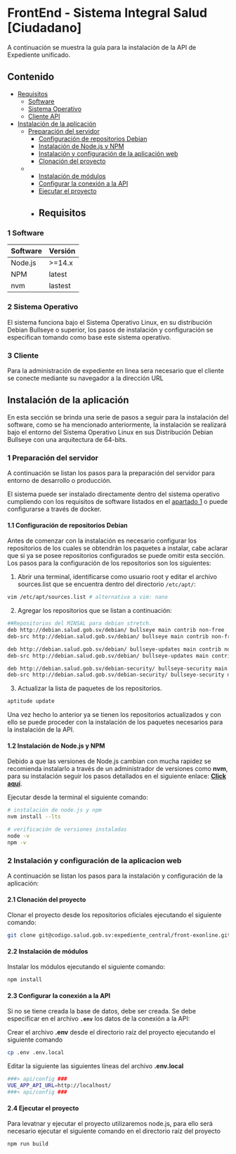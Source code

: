 # FrontEnd - Sistema Integral Salud [Ciudadano]

A continuación se muestra la guía para la instalación de la API de Expediente unificado.

## Contenido

- [Requisitos](#requisitos)
  - [Software](#1-software)
  - [Sistema Operativo](#2-sistema-operativo)
  - [Cliente API](#3-cliente-api)
- [Instalación de la aplicación](#instalación-de-la-aplicación)
  - [Preparación del servidor](#1-preparación-del-servidor)
    - [Configuración de repositorios Debian](#11-configuración-de-repositorios-debian)
    - [Instalación de Node.js y NPM](#12-instalación-de-nodejs-y-npm)
    - [Instalación y configuración de la aplicación web](#12-instalación-y-configuración-de-la-aplicacion-web)
    - [Clonación del proyecto](#21-clonación-del-proyecto)
  - - [Instalación de módulos](#22-instalación-de-módulos)
    - [Configurar la conexión a la API](#23-configurar-la-conexión-a-la-api)
    - [Ejecutar el proyecto](#29-ejecutar-el-proyecto)
    - ## Requisitos

### 1 Software

| Software | Versión |
| -------- | ------- |
| Node.js  | >=14.x  |
| NPM      | latest  |
| nvm      | lastest |

### 2 Sistema Operativo

El sistema funciona bajo el Sistema Operativo Linux, en su distribución Debian Bullseye o superior, los pasos de instalación y configuración se especifican tomando como base este sistema operativo.

### 3 Cliente

Para la administración de expediente en linea sera necesario que el cliente se conecte mediante su navegador a la dirección URL

## Instalación de la aplicación

En esta sección se brinda una serie de pasos a seguir para la instalación del software, como se ha mencionado anteriormente, la instalación se realizará bajo el entorno del Sistema Operativo Linux en sus Distribución Debian Bullseye con una arquitectura de 64-bits.

### 1 Preparación del servidor

A continuación se listan los pasos para la preparación del servidor para entorno de desarrollo o producción.

El sistema puede ser instalado directamente dentro del sistema operativo cumpliendo con los requisitos de software listados en el [apartado 1](#1-software) o puede configurarse a través de docker.

#### 1.1 Configuración de repositorios Debian

Antes de comenzar con la instalación es necesario configurar los repositorios de los cuales se obtendrán los paquetes a instalar, cabe aclarar que si ya se posee repositorios configurados se puede omitir esta sección. Los pasos para la configuración de los repositorios son los siguientes:

1. Abrir una terminal, identificarse como usuario root y editar el archivo sources.list que se encuentra dentro del directorio `/etc/apt/`:

```bash
vim /etc/apt/sources.list # alternativa a vim: nano
```

2. Agregar los repositorios que se listan a continuación:

```bash
##Repositorios del MINSAL para debian stretch.
deb http://debian.salud.gob.sv/debian/ bullseye main contrib non-free
deb-src http://debian.salud.gob.sv/debian/ bullseye main contrib non-free

deb http://debian.salud.gob.sv/debian/ bullseye-updates main contrib non-free
deb-src http://debian.salud.gob.sv/debian/ bullseye-updates main contrib non-free

deb http://debian.salud.gob.sv/debian-security/ bullseye-security main contrib non-free
deb-src http://debian.salud.gob.sv/debian-security/ bullseye-security main contrib non-free
```

3. Actualizar la lista de paquetes de los repositorios.

```bash
aptitude update
```

Una vez hecho lo anterior ya se tienen los repositorios actualizados y con ello se puede proceder con la instalación de los paquetes necesarios para la instalación de la API.

#### 1.2 Instalación de Node.js y NPM

Debido a que las versiones de Node.js cambian con mucha rapidez se recomienda instalarlo a través de un administrador de versiones como **nvm**, para su instalación seguir los pasos detallados en el siguiente enlace: [**Click aquí**](https://github.com/nvm-sh/nvm#installing-and-updating).

Ejecutar desde la terminal el siguiente comando:

```bash
# instalación de node.js y npm
nvm install --lts

# verificación de versiones instaladas
node -v
npm -v
```

### 2 Instalación y configuración de la aplicacion web

A continuación se listan los pasos para la instalación y configuración de la aplicación:

#### 2.1 Clonación del proyecto

Clonar el proyecto desde los repositorios oficiales ejecutando el siguiente comando:

```bash
git clone git@codigo.salud.gob.sv:expediente_central/front-exonline.git
```

#### 2.2 Instalación de módulos

Instalar los módulos ejecutando el siguiente comando:

```bash
npm install
```

#### 2.3 Configurar la conexión a la API

Si no se tiene creada la base de datos, debe ser creada. Se debe especificar en el archivo **`.env`** los datos de la conexión a la API:

Crear el archivo **.env** desde el directorio raíz del proyecto ejecutando el siguiente comando

```bash
cp .env .env.local
```

Editar la siguiente las siguientes líneas del archivo **.env.local**

```bash
###> api/config ###
VUE_APP_API_URL=http://localhost/
###< api/config ###
```

#### 2.4 Ejecutar el proyecto

Para levatnar y ejecutar el proyecto utilizaremos node.js, para ello será necesario ejecutar el siguiente comando en el directorio raíz del proyecto

```bash
npm run build
```
